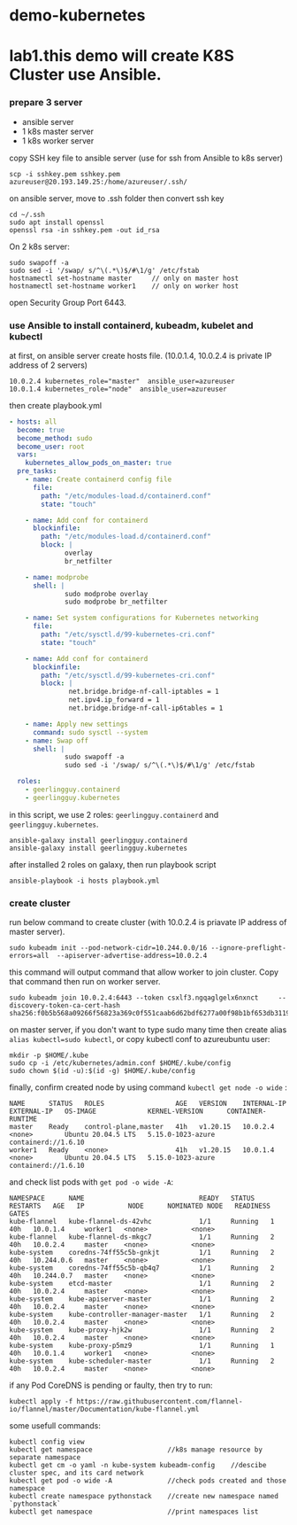# demo-kubernetes

# lab1.this demo will create K8S Cluster use Ansible.

### prepare 3 server
- ansible server
- 1 k8s master server
- 1 k8s worker server

copy SSH key file to ansible server (use for ssh from Ansible to k8s server)
```
scp -i sshkey.pem sshkey.pem azureuser@20.193.149.25:/home/azureuser/.ssh/
```

on ansible server, move to .ssh folder then convert ssh key 
```
cd ~/.ssh
sudo apt install openssl
openssl rsa -in sshkey.pem -out id_rsa
```

On 2 k8s server:
```
sudo swapoff -a
sudo sed -i '/swap/ s/^\(.*\)$/#\1/g' /etc/fstab
hostnamectl set-hostname master     // only on master host
hostnamectl set-hostname worker1    // only on worker host
```
open Security Group Port 6443.

### use Ansible to install containerd,  kubeadm, kubelet and kubectl

at first, on ansible server create hosts file. (10.0.1.4, 10.0.2.4 is private IP address of 2 servers)
```
10.0.2.4 kubernetes_role="master"  ansible_user=azureuser
10.0.1.4 kubernetes_role="node"  ansible_user=azureuser
```

then create playbook.yml
```yml
- hosts: all
  become: true
  become_method: sudo
  become_user: root
  vars:
    kubernetes_allow_pods_on_master: true
  pre_tasks:
    - name: Create containerd config file
      file:
        path: "/etc/modules-load.d/containerd.conf"
        state: "touch"

    - name: Add conf for containerd
      blockinfile:
        path: "/etc/modules-load.d/containerd.conf"
        block: |
              overlay
              br_netfilter

    - name: modprobe
      shell: |
              sudo modprobe overlay
              sudo modprobe br_netfilter

    - name: Set system configurations for Kubernetes networking
      file:
        path: "/etc/sysctl.d/99-kubernetes-cri.conf"
        state: "touch"

    - name: Add conf for containerd
      blockinfile:
        path: "/etc/sysctl.d/99-kubernetes-cri.conf"
        block: |
               net.bridge.bridge-nf-call-iptables = 1
               net.ipv4.ip_forward = 1
               net.bridge.bridge-nf-call-ip6tables = 1

    - name: Apply new settings
      command: sudo sysctl --system
    - name: Swap off
      shell: |
              sudo swapoff -a
              sudo sed -i '/swap/ s/^\(.*\)$/#\1/g' /etc/fstab

  roles:
    - geerlingguy.containerd
    - geerlingguy.kubernetes
```

in this script, we use 2 roles: `geerlingguy.containerd` and `geerlingguy.kubernetes`. 
```
ansible-galaxy install geerlingguy.containerd
ansible-galaxy install geerlingguy.kubernetes
```

after installed 2 roles on galaxy, then  run playbook script
```
ansible-playbook -i hosts playbook.yml
```

### create cluster
run below command to create cluster (with 10.0.2.4 is priavate IP address of master server).
```
sudo kubeadm init --pod-network-cidr=10.244.0.0/16 --ignore-preflight-errors=all  --apiserver-advertise-address=10.0.2.4
```
this command will output command that allow worker to join cluster. Copy that command then run on worker server.
```
sudo kubeadm join 10.0.2.4:6443 --token csxlf3.ngqaglgelx6nxnct     --discovery-token-ca-cert-hash sha256:f0b5b568a09266f56823a369c0f551caab6d62bdf6277a00f98b1bf653db3119
```

on master server, if you don't want to type sudo many time then create alias `alias kubectl=sudo kubectl`, or copy kubectl conf to azureubuntu user:
```
mkdir -p $HOME/.kube
sudo cp -i /etc/kubernetes/admin.conf $HOME/.kube/config
sudo chown $(id -u):$(id -g) $HOME/.kube/config
```

finally,  confirm created node by using command `kubectl get node -o wide` :
```
NAME      STATUS   ROLES                  AGE   VERSION    INTERNAL-IP   EXTERNAL-IP   OS-IMAGE             KERNEL-VERSION      CONTAINER-RUNTIME
master    Ready    control-plane,master   41h   v1.20.15   10.0.2.4      <none>        Ubuntu 20.04.5 LTS   5.15.0-1023-azure   containerd://1.6.10
worker1   Ready    <none>                 41h   v1.20.15   10.0.1.4      <none>        Ubuntu 20.04.5 LTS   5.15.0-1023-azure   containerd://1.6.10
```

and check list pods with `get pod -o wide -A`:
```
NAMESPACE      NAME                             READY   STATUS    RESTARTS   AGE   IP           NODE      NOMINATED NODE   READINESS GATES
kube-flannel   kube-flannel-ds-42vhc            1/1     Running   1          40h   10.0.1.4     worker1   <none>           <none>
kube-flannel   kube-flannel-ds-mkgc7            1/1     Running   2          40h   10.0.2.4     master    <none>           <none>
kube-system    coredns-74ff55c5b-gnkjt          1/1     Running   2          40h   10.244.0.6   master    <none>           <none>
kube-system    coredns-74ff55c5b-qb4q7          1/1     Running   2          40h   10.244.0.7   master    <none>           <none>
kube-system    etcd-master                      1/1     Running   2          40h   10.0.2.4     master    <none>           <none>
kube-system    kube-apiserver-master            1/1     Running   2          40h   10.0.2.4     master    <none>           <none>
kube-system    kube-controller-manager-master   1/1     Running   2          40h   10.0.2.4     master    <none>           <none>
kube-system    kube-proxy-hjk2w                 1/1     Running   2          40h   10.0.2.4     master    <none>           <none>
kube-system    kube-proxy-p5mz9                 1/1     Running   1          40h   10.0.1.4     worker1   <none>           <none>
kube-system    kube-scheduler-master            1/1     Running   2          40h   10.0.2.4     master    <none>           <none>
```

 if any Pod CoreDNS is pending or faulty, then try to run:
```
kubectl apply -f https://raw.githubusercontent.com/flannel-io/flannel/master/Documentation/kube-flannel.yml
```

some usefull commands:
```
kubectl config view
kubectl get namespace                   //k8s manage resource by separate namespace
kubectl get cm -o yaml -n kube-system kubeadm-config    //descibe cluster spec, and its card network
kubectl get pod -o wide -A              //check pods created and those namespace
kubectl create namespace pythonstack    //create new namespace named `pythonstack`
kubectl get namespace                   //print namespaces list
```

